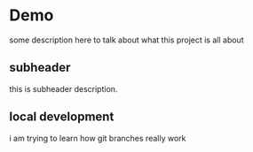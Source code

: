 # Demo 

some description here to talk about what this project is all about

## subheader
this is subheader description.

## local development
i am trying to learn how git branches really work